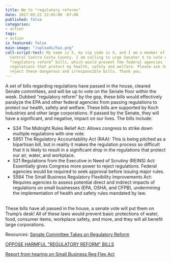 ```yaml
---
title: No to "regulatory reforms"
date: 2017-05-22 22:03:00 -07:00
published: false
categories:
- action
tags:
- action
is featured: false
main-image: "/uploads/haz.png"
call-script-text: My name is X, my zip code is X, and I am a member of Indivisible
  Central Contra Costa County. I am calling to urge Senator X to vote no on the so-called
  “regulatory reform” bills, which would prevent the federal agencies from passing
  regulations that protect my health, safety and welfare. Please ask Senator X to
  reject these dangerous and irresponsible bills. Thank you.
---
```


A set of bills regarding regulations have passed in the house, cleared Senate committees, and will be up to vote on the Senate floor within the week. Dubbed “regulatory reform” by the gop, these bills would effectively paralyze the EPA and other federal agencies from passing regulations to protect our health, safety and welfare. These bills are supported by Koch Industries and other large corporations. If passed by the Senate, they will have a significant, and negative, impact on our lives. The bills include:
<br>
* S34 The Midnight Rules Relief Act: Allows congress to strike down multiple regulations with one vote.
* S951 The Regulatory Accountability Act (RAA): This is being pitched as a bipartisan bill, but in reality it makes the regulation process so difficult that it is likely to result in a significant drop in the regulations that protect our air, water, and workplace.
* S21 Regulations from the Executive in Need of Scrutiny (REINS) Act: Essentially gives Congress more power to reject regulations. Federal agencies would be required to seek approval before issuing major rules.
* S584 The Small Business Regulatory Flexibility Improvements Act: Requires agencies to assess potential direct and indirect impacts of regulations on small businesses (EPA, OSHA, and CFPB), undermining the implementation of health and safety rules mandated by law.
<br>
These bills have all passed in the house, a senate vote will put them on Trump’s desk! All of these laws would prevent basic protections of water, food, consumer items, workplace safety, and more, and they will all benefit large corporations.


Resources:
[Senate Committee Takes on Regulatory Reform](http://www.powermag.com/senate-committee-takes-on-regulatory-reform/)

[OPPOSE HARMFUL "REGULATORY REFORM" BILLS](https://www.risestronger.org/newsroom/call-to-action-demand-your-senator-oppose-harmful-regulatory-reform-bills)

[Report from hearing on Small Business Reg Flex Act](https://www.sbc.senate.gov/public/?a=Files.Serve&File_id=34E55CCA-484D-4519-AFEB-AE2959369062)